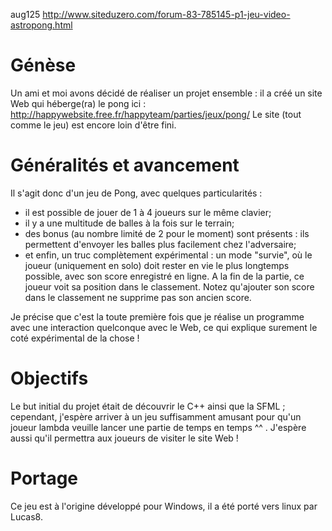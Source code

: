 aug125 <http://www.siteduzero.com/forum-83-785145-p1-jeu-video-astropong.html>

Génèse
=========================

Un ami et moi avons décidé de réaliser un projet ensemble : il a créé un site Web qui héberge(ra) le pong ici :
http://happywebsite.free.fr/happyteam/parties/jeux/pong/
Le site (tout comme le jeu) est encore loin d'être fini.

Généralités et avancement
=========================

Il s'agit donc d'un jeu de Pong, avec quelques particularités :
- il est possible de jouer de 1 à 4 joueurs sur le même clavier;
- il y a une multitude de balles à la fois sur le terrain;
- des bonus (au nombre limité de 2 pour le moment) sont présents : ils permettent d'envoyer les balles plus facilement chez l'adversaire;
- et enfin, un truc complètement expérimental : un mode "survie", où le joueur (uniquement en solo) doit rester en vie le plus longtemps possible, avec son score enregistré en ligne. A la fin de la partie, ce joueur voit sa position dans le classement. Notez qu'ajouter son score dans le classement ne supprime pas son ancien score.

Je précise que c'est la toute première fois que je réalise un programme avec une interaction quelconque avec le Web, ce qui explique surement le coté expérimental de la chose !

Objectifs
==========================

Le but initial du projet était de découvrir le C++ ainsi que la SFML ; cependant, j'espère arriver à un jeu suffisamment amusant pour qu'un joueur lambda veuille lancer une partie de temps en temps ^^ . J'espère aussi qu'il permettra aux joueurs de visiter le site Web ! 

Portage
==========================
Ce jeu est à l'origine développé pour Windows, il a été porté vers linux par Lucas8.

